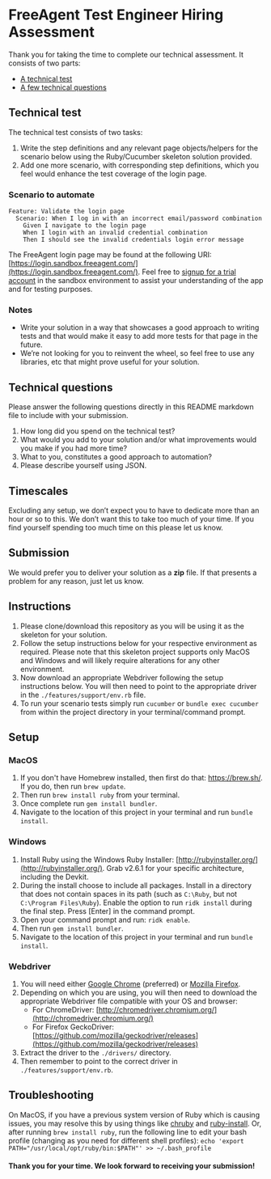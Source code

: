 # FreeAgent Test Engineer Hiring Assessment

Thank you for taking the time to complete our technical assessment. It consists of two parts:

  * [A technical test](#technical-test)
  * [A few technical questions](#technical-questions)

## Technical test

The technical test consists of two tasks:

  1. Write the step definitions and any relevant page objects/helpers for the scenario below using the Ruby/Cucumber skeleton solution provided.
  1. Add one more scenario, with corresponding step definitions, which you feel would enhance the test coverage of the login page.

### Scenario to automate

```
Feature: Validate the login page
  Scenario: When I log in with an incorrect email/password combination
    Given I navigate to the login page
    When I login with an invalid credential combination
    Then I should see the invalid credentials login error message
```

The FreeAgent login page may be found at the following URI: [https://login.sandbox.freeagent.com/](https://login.sandbox.freeagent.com/). Feel free to [signup for a trial account](https://signup.sandbox.freeagent.com/signup) in the sandbox environment to assist your understanding of the app and for testing purposes.

### Notes

  * Write your solution in a way that showcases a good approach to writing tests and that would make it easy to add more tests for that page in the future.
  * We’re not looking for you to reinvent the wheel, so feel free to use any libraries, etc that might prove useful for your solution.

## Technical questions

Please answer the following questions directly in this README markdown file to include with your submission.

  1. How long did you spend on the technical test? 
  1. What would you add to your solution and/or what improvements would you make if you had more time?
  1. What to you, constitutes a good approach to automation?
  1. Please describe yourself using JSON.


## Timescales

Excluding any setup, we don’t expect you to have to dedicate more than an hour or so to this. We don’t want this to take too much of your time. If you find yourself spending too much time on this please let us know.

## Submission

We would prefer you to deliver your solution as a **zip** file. If that presents a problem for any reason, just let us know.

## Instructions

  1. Please clone/download this repository as you will be using it as the skeleton for your solution.
  1. Follow the setup instructions below for your respective environment as required. Please note that this skeleton project supports only MacOS and Windows and will likely require alterations for any other environment.
  1. Now download an appropriate Webdriver following the setup instructions below. You will then need to point to the appropriate driver in the `./features/support/env.rb` file.
  1. To run your scenario tests simply run `cucumber` or `bundle exec cucumber` from within the project directory in your terminal/command prompt.

## Setup

### MacOS

  1. If you don't have Homebrew installed, then first do that: https://brew.sh/. If you do, then run `brew update`.
  1. Then run `brew install ruby` from your terminal.
  1. Once complete run `gem install bundler`.
  1. Navigate to the location of this project in your terminal and run `bundle install`.

### Windows

  1. Install Ruby using the Windows Ruby Installer: [http://rubyinstaller.org/](http://rubyinstaller.org/). Grab v2.6.1 for your specific architecture, including the Devkit. 
  1. During the install choose to include all packages. Install in a directory that does not contain spaces in its path (such as `C:\Ruby`, but not `C:\Program Files\Ruby`). Enable the option to run `ridk install` during the final step. Press [Enter] in the command prompt.
  1. Open your command prompt and run: `ridk enable`.
  1. Then run `gem install bundler`.
  1. Navigate to the location of this project in your terminal and run `bundle install`.

### Webdriver

  1. You will need either [Google Chrome](https://www.google.com/chrome/) (preferred) or [Mozilla Firefox](https://www.mozilla.org/en-GB/firefox/new/).
  1. Depending on which you are using, you will then need to download the appropriate Webdriver file compatible with your OS and browser:
      * For ChromeDriver: [http://chromedriver.chromium.org/](http://chromedriver.chromium.org/)
      * For Firefox GeckoDriver: [https://github.com/mozilla/geckodriver/releases](https://github.com/mozilla/geckodriver/releases)
  1. Extract the driver to the `./drivers/` directory.
  1. Then remember to point to the correct driver in `./features/support/env.rb`.

## Troubleshooting

  On MacOS, if you have a previous system version of Ruby which is causing issues, you may resolve this by using things like [chruby](https://github.com/postmodern/chruby) and [ruby-install](https://github.com/postmodern/ruby-install#readme). Or, after running `brew install ruby`, run the following line to edit your bash profile (changing as you need for different shell profiles): `echo 'export PATH="/usr/local/opt/ruby/bin:$PATH"' >> ~/.bash_profile`

#### Thank you for your time. We look forward to receiving your submission!